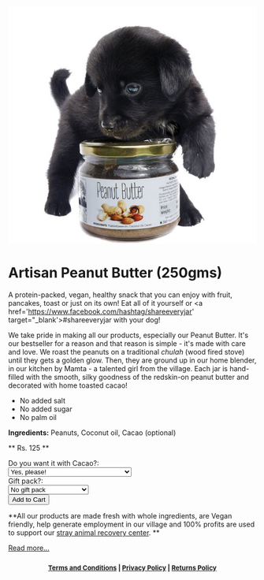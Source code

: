 <!-- 

Title: Peepal Farm Artisan Peanut Butter

-->
![Peanut Butter](/images/pnt_btr_joey01_600.jpg "Peanut Butter")

Artisan Peanut Butter (250gms)
===

A protein-packed, vegan, healthy snack that you can enjoy with fruit, pancakes, toast or just on its own! Eat all of it yourself or <a href='https://www.facebook.com/hashtag/shareeveryjar' target="_blank'>#shareeveryjar</a> with your dog! 

We take pride in making all our products, especially our Peanut Butter. It's our bestseller for a reason and that reason is simple - it's made with care and love. We roast the peanuts on a traditional _chulah_ (wood fired stove) until they gets a golden glow. Then, they are ground up in our home blender, in our kitchen by Mamta - a talented girl from the village. Each jar is hand-filled with the smooth, silky goodness of the redskin-on peanut butter and decorated with home toasted cacao!

* No added salt
* No added sugar
* No palm oil

**Ingredients:** Peanuts, Coconut oil, Cacao (optional) 

** Rs. 125 **

<form action="https://www.e-junkie.com/ecom/gb.php?c=cart&cl=328984&i=pntbtr250&ejc=2" method="POST" target="ej_ejc" accept-charset="UTF-8">
<input type="hidden" name="on0" value="Do you want it with Cacao?">
Do you want it with Cacao?:<br>
<select name="os0">
<option value="Yes, please!">Yes, please!</option>
<option value="No, I will be sharing this with my dog :)">No, I will be sharing this with my dog :)</option>
</select><br>
Gift pack?:<br>
<select name="o1">
<option value="No gift pack">No gift pack</option>
<option value="Gift pack for Rs. 5 more">Gift pack for Rs. 5 more</option>
</select><br>
<input type="button" border="0"  value="Add to Cart" class="ec_ejc_thkbx" onClick="return EJEJC_lc(this.parentNode);">
</form>

**All our products are made fresh with whole ingredients, are Vegan friendly, help generate employment in our village and 100% profits are used to support our [stray animal recovery center](/?p=recovery). **

[Read more...](/?p=shop#story)

<center><div id="ownership" style="font-size:small; font-weight:bold; padding:10px;"><a href="/?p=terms">Terms and Conditions</a> | <a href="/?p=privacy">Privacy Policy</a> | <a href="/?p=returns">Returns Policy</a></div></center>
